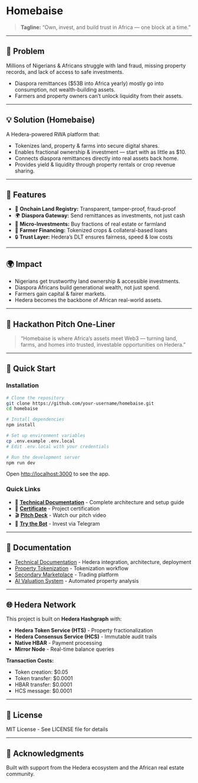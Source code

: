 # Homebaise

> **Tagline:** “Own, invest, and build trust in Africa — one block at a time.”

---

## 🚩 Problem
Millions of Nigerians & Africans struggle with land fraud, missing property records, and lack of access to safe investments.

- Diaspora remittances ($53B into Africa yearly) mostly go into consumption, not wealth-building assets.
- Farmers and property owners can’t unlock liquidity from their assets.

---

## 💡 Solution (Homebaise)
A Hedera-powered RWA platform that:
- Tokenizes land, property & farms into secure digital shares.
- Enables fractional ownership & investment — start with as little as $10.
- Connects diaspora remittances directly into real assets back home.
- Provides yield & liquidity through property rentals or crop revenue sharing.

---

## 🔑 Features
- 📜 **Onchain Land Registry:** Transparent, tamper-proof, fraud-proof
- 🌍 **Diaspora Gateway:** Send remittances as investments, not just cash
- 💸 **Micro-Investments:** Buy fractions of real estate or farmland
- 🌱 **Farmer Financing:** Tokenized crops & collateral-based loans
- 🔒 **Trust Layer:** Hedera’s DLT ensures fairness, speed & low costs

---

## 🌍 Impact
- Nigerians get trustworthy land ownership & accessible investments.
- Diaspora Africans build generational wealth, not just spend.
- Farmers gain capital & fairer markets.
- Hedera becomes the backbone of African real-world assets.

---

## 🎯 Hackathon Pitch One-Liner
> “Homebaise is where Africa’s assets meet Web3 — turning land, farms, and homes into trusted, investable opportunities on Hedera.”

---

## 🚀 Quick Start

### Installation

```bash
# Clone the repository
git clone https://github.com/your-username/homebaise.git
cd homebaise

# Install dependencies
npm install

# Set up environment variables
cp .env.example .env.local
# Edit .env.local with your credentials

# Run the development server
npm run dev
```

Open [http://localhost:3000](http://localhost:3000) to see the app.

### Quick Links

- 📖 **[Technical Documentation](TECHNICAL_DOCUMENTATION.md)** - Complete architecture and setup guide
- 📄 **[Certificate](cert/886eb452-88f0-489e-9772-b9605d6ba2ae.pdf)** - Project certification
- 🎬 **[Pitch Deck](https://youtu.be/YH5-hDscbrM)** - Watch our pitch video
- 🤖 **[Try the Bot](https://t.me/homebaise_bot)** - Invest via Telegram

---

## 📖 Documentation

- [Technical Documentation](TECHNICAL_DOCUMENTATION.md) - Hedera integration, architecture, deployment
- [Property Tokenization](docs/PROPERTY_TOKENIZATION_README.md) - Tokenization workflow
- [Secondary Marketplace](docs/SECONDARY_MARKETPLACE_README.md) - Trading platform
- [AI Valuation System](docs/AI_VALUATION_SYSTEM.md) - Automated property analysis

---

## 🌐 Hedera Network

This project is built on **Hedera Hashgraph** with:

- **Hedera Token Service (HTS)** - Property fractionalization
- **Hedera Consensus Service (HCS)** - Immutable audit trails
- **Native HBAR** - Payment processing
- **Mirror Node** - Real-time balance queries

**Transaction Costs:**
- Token creation: $0.05
- Token transfer: $0.0001
- HBAR transfer: $0.0001
- HCS message: $0.0001

---

## 📄 License
MIT License - See LICENSE file for details

---

## 🙏 Acknowledgments

Built with support from the Hedera ecosystem and the African real estate community.

